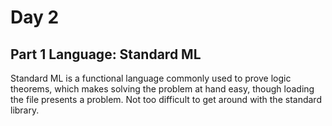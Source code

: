 # Day 2

## Part 1 Language: Standard ML

Standard ML is a functional language commonly used to prove logic theorems, which makes solving the problem at hand easy, though loading the file presents a problem. Not too difficult to get around with the standard library.